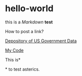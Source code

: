 # hello-world

this is a *Markdown* **test**


How to post a link?  

[Depository of US Government Data](https://data.gov)

[My Code](doc/test_hello.Rmd)

This is*

\* to test asterics.
